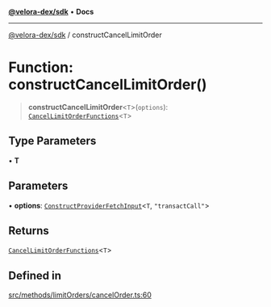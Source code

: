 [**@velora-dex/sdk**](../README.md) • **Docs**

***

[@velora-dex/sdk](../globals.md) / constructCancelLimitOrder

# Function: constructCancelLimitOrder()

> **constructCancelLimitOrder**\<`T`\>(`options`): [`CancelLimitOrderFunctions`](../type-aliases/CancelLimitOrderFunctions.md)\<`T`\>

## Type Parameters

• **T**

## Parameters

• **options**: [`ConstructProviderFetchInput`](../interfaces/ConstructProviderFetchInput.md)\<`T`, `"transactCall"`\>

## Returns

[`CancelLimitOrderFunctions`](../type-aliases/CancelLimitOrderFunctions.md)\<`T`\>

## Defined in

[src/methods/limitOrders/cancelOrder.ts:60](https://github.com/paraswap/paraswap-sdk/blob/master/src/methods/limitOrders/cancelOrder.ts#L60)
